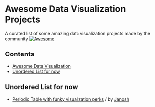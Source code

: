 # Awesome Data Visualization Projects

A curated list of some amazing data visualization projects made by the community
[![Awesome](https://awesome.re/badge.svg)](https://awesome.re)

## Contents

- [Awesome Data Visualization](#awesome-Data-Visualization-Projects)
- [Unordered List for now](#Unordered-list-for-now)

## Unordered List for now

- [Periodic Table with funky visualization perks](https://github.com/janosh/elementari) / by [Janosh](https://github.com/janosh)
